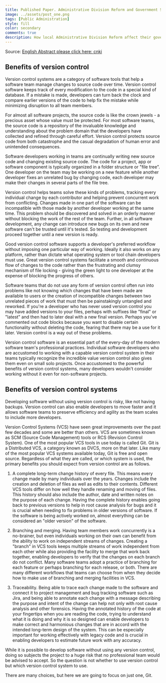 ```yaml
---
title: Published Paper. Administrative Division Reform and Government Scale:Evidence from City-County Merge?
image: ../assets/post_one.png
tags: [Public Administration]
style: fill
color: secondary
comments: true
description: How local Administrative Division Reform affect their government scale.
---
```


Source: [English Abstract please click here: cnki](https://www.cnki.net/KCMS/detail/detail.aspx?dbcode=CCJD&dbname=CCJDLAST2&filename=BDZP202401010&uniplatform=OVERSEA&v=J-D1exqrsxsZBZciuPDPUF1TJ-IuaqA0vVVg13DvmuOfxna1W5zGBdEKAqnR3bLk)



## Benefits of version control

Version control systems are a category of software tools that help a software team manage changes to source code over time. Version control software keeps track of every modification to the code in a special kind of database. If a mistake is made, developers can turn back the clock and compare earlier versions of the code to help fix the mistake while minimizing disruption to all team members.

For almost all software projects, the source code is like the crown jewels - a precious asset whose value must be protected. For most software teams, the source code is a repository of the invaluable knowledge and understanding about the problem domain that the developers have collected and refined through careful effort. Version control protects source code from both catastrophe and the casual degradation of human error and unintended consequences.

Software developers working in teams are continually writing new source code and changing existing source code. The code for a project, app or software component is typically organized in a folder structure or "file tree". One developer on the team may be working on a new feature while another developer fixes an unrelated bug by changing code, each developer may make their changes in several parts of the file tree.

Version control helps teams solve these kinds of problems, tracking every individual change by each contributor and helping prevent concurrent work from conflicting. Changes made in one part of the software can be incompatible with those made by another developer working at the same time. This problem should be discovered and solved in an orderly manner without blocking the work of the rest of the team. Further, in all software development, any change can introduce new bugs on its own and new software can't be trusted until it's tested. So testing and development proceed together until a new version is ready.

Good version control software supports a developer's preferred workflow without imposing one particular way of working. Ideally it also works on any platform, rather than dictate what operating system or tool chain developers must use. Great version control systems facilitate a smooth and continuous flow of changes to the code rather than the frustrating and clumsy mechanism of file locking - giving the green light to one developer at the expense of blocking the progress of others.

Software teams that do not use any form of version control often run into problems like not knowing which changes that have been made are available to users or the creation of incompatible changes between two unrelated pieces of work that must then be painstakingly untangled and reworked. If you're a developer who has never used version control you may have added versions to your files, perhaps with suffixes like "final" or "latest" and then had to later deal with a new final version. Perhaps you've commented out code blocks because you want to disable certain functionality without deleting the code, fearing that there may be a use for it later. Version control is a way out of these problems.

Version control software is an essential part of the every-day of the modern software team's professional practices. Individual software developers who are accustomed to working with a capable version control system in their teams typically recognize the incredible value version control also gives them even on small solo projects. Once accustomed to the powerful benefits of version control systems, many developers wouldn't consider working without it even for non-software projects.

## Benefits of version control systems

Developing software without using version control is risky, like not having backups. Version control can also enable developers to move faster and it allows software teams to preserve efficiency and agility as the team scales to include more developers.

Version Control Systems (VCS) have seen great improvements over the past few decades and some are better than others. VCS are sometimes known as SCM (Source Code Management) tools or RCS (Revision Control System). One of the most popular VCS tools in use today is called Git. Git is a Distributed VCS, a category known as DVCS, more on that later. Like many of the most popular VCS systems available today, Git is free and open source. Regardless of what they are called, or which system is used, the primary benefits you should expect from version control are as follows.

1. A complete long-term change history of every file. This means every change made by many individuals over the years. Changes include the creation and deletion of files as well as edits to their contents. Different VCS tools differ on how well they handle renaming and moving of files. This history should also include the author, date and written notes on the purpose of each change. Having the complete history enables going back to previous versions to help in root cause analysis for bugs and it is crucial when needing to fix problems in older versions of software. If the software is being actively worked on, almost everything can be considered an "older version" of the software.

1. Branching and merging. Having team members work concurrently is a no-brainer, but even individuals working on their own can benefit from the ability to work on independent streams of changes. Creating a "branch" in VCS tools keeps multiple streams of work independent from each other while also providing the facility to merge that work back together, enabling developers to verify that the changes on each branch do not conflict. Many software teams adopt a practice of branching for each feature or perhaps branching for each release, or both. There are many different workflows that teams can choose from when they decide how to make use of branching and merging facilities in VCS.

1. Traceability. Being able to trace each change made to the software and connect it to project management and bug tracking software such as Jira, and being able to annotate each change with a message describing the purpose and intent of the change can help not only with root cause analysis and other forensics. Having the annotated history of the code at your fingertips when you are reading the code, trying to understand what it is doing and why it is so designed can enable developers to make correct and harmonious changes that are in accord with the intended long-term design of the system. This can be especially important for working effectively with legacy code and is crucial in enabling developers to estimate future work with any accuracy.

While it is possible to develop software without using any version control, doing so subjects the project to a huge risk that no professional team would be advised to accept. So the question is not whether to use version control but which version control system to use.

There are many choices, but here we are going to focus on just one, Git.